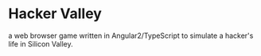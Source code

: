 # Hacker Valley

a web browser game written in Angular2/TypeScript to simulate a hacker's life in Silicon Valley.
